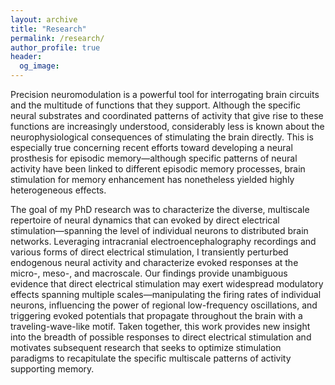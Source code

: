 ```yaml
---
layout: archive
title: "Research"
permalink: /research/
author_profile: true
header:
  og_image:
---
```


Precision neuromodulation is a powerful tool for interrogating brain circuits and the multitude of functions that they support. Although the specific neural substrates and coordinated patterns of activity that give rise to these functions are increasingly understood, considerably less is known about the neurophysiological consequences of stimulating the brain directly. This is especially true concerning recent efforts toward developing a neural prosthesis for episodic memory—although specific patterns of neural activity have been linked to different episodic memory processes, brain stimulation for memory enhancement has nonetheless yielded highly heterogeneous effects.

The goal of my PhD research was to characterize the diverse, multiscale repertoire of neural dynamics that can evoked by direct electrical stimulation—spanning the level of individual neurons to distributed brain networks. Leveraging intracranial electroencephalography recordings and various forms of direct electrical stimulation, I transiently perturbed endogenous neural activity and characterize evoked responses at the micro-, meso-, and macroscale. Our findings provide unambiguous evidence that direct electrical stimulation may exert widespread modulatory effects spanning multiple scales—manipulating the firing rates of individual neurons, influencing the power of regional low-frequency oscillations, and triggering evoked potentials that propagate throughout the brain with a traveling-wave-like motif. Taken together, this work provides new insight into the breadth of possible responses to direct electrical stimulation and motivates subsequent research that seeks to optimize stimulation paradigms to recapitulate the specific multiscale patterns of activity supporting memory.

